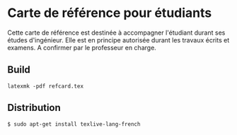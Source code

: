 # Carte de référence pour étudiants

Cette carte de référence est destinée à accompagner l'étudiant durant ses études d'ingénieur. Elle est en principe autorisée durant les travaux écrits et examens. A confirmer par le professeur en charge.

## Build

```
latexmk -pdf refcard.tex
```

## Distribution

```
$ sudo apt-get install texlive-lang-french
```